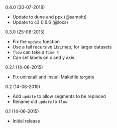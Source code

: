 0.4.0 (30-07-2018)
- Update to dune and ppx (@samoht)
- Update to c3 0.6.6 (@loxs)

0.3.0 (25-06-2015)
- Fix the `update` function
- Use a tail recursive List.map, for larger datasets
- `flow` can take a `Time t`
- Can set labels on x and y axis

0.2.1 (14-06-2015)
- Fix uninstall and install Makefile targets

0.2 (14-06-2015)
- Add `update` to allow segments to be replaced
- Rename old `update` to `flow`

0.1 (14-06-2015)
- Initial release
